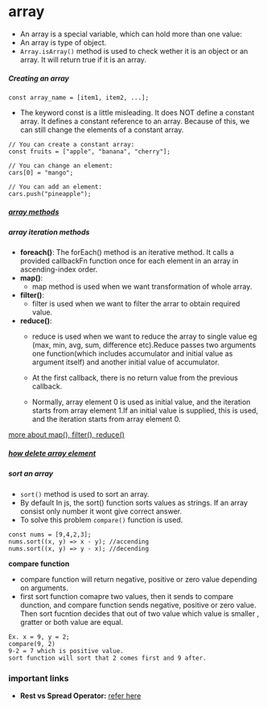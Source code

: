 # array
* An array is a special variable, which can hold more than one value:
* An array is type of object.
* ```Array.isArray()``` method is used to check wether it is an object or an array. It will return true if it is an array.

##### Creating an array
```const array_name = [item1, item2, ...];```
* The keyword const is a little misleading. It does NOT define a constant array. It defines a constant reference to an array. Because of this, we can still change the elements of a constant array.  
```
// You can create a constant array:
const fruits = ["apple", "banana", "cherry"];

// You can change an element:
cars[0] = "mango";

// You can add an element:
cars.push("pineapple");
``` 

##### [array methods](https://www.w3schools.com/jsref/jsref_obj_array.asp)
##### array iteration methods
* **foreach()**: The forEach() method is an iterative method. It calls a provided callbackFn function once for each element in an array in ascending-index order.
* **map()**:  
    * map method is used when we want transformation of whole array.
* **filter()**:
    * filter is used when we want to filter the arrar to obtain required value.
* **reduce()**: 
    * reduce is used when we want to reduce the array to single value eg (max, min, avg, sum, difference etc).Reduce passes two arguments one function(which includes accumulator and initial value as argument itself) and another initial value of accumulator.
    * At the first callback, there is no return value from the previous callback.

    * Normally, array element 0 is used as initial value, and the iteration starts from array element 1.If an initial value is supplied, this is used, and the iteration starts from array element 0.

[more about map(), filter(), reduce()](https://www.freecodecamp.org/news/javascript-map-reduce-and-filter-explained-with-examples/)
##### [how delete array element](https://sentry.io/answers/remove-specific-item-from-array/#:~:text=If%20you%20want%20to%20remove,to%20remove%20the%20first%20element.)

##### sort an array
* ```sort()``` method is used to sort an array.
* By default In js, the sort() function sorts values as strings. If an array consist only number it wont give correct answer. 
* To solve this problem ```compare()``` function is used. 
```
const nums = [9,4,2,3];
nums.sort((x, y) => x - y); //accending
nums.sort((x, y) => y - x); //decending
```
**compare function**
* compare function will return negative, positive or zero value depending on arguments.
* first sort function comapre two values, then it sends to compare dunction, and compare function sends negative, positive or zero value. Then sort fucntion decides that out of two value which value is smaller , gratter or both value are  equal.
```
Ex. x = 9, y = 2; 
compare(9, 2)
9-2 = 7 which is positive value.
sort function will sort that 2 comes first and 9 after.
```
### important links
* **Rest vs Spread Operator:** [refer here](https://www.freecodecamp.org/news/javascript-rest-vs-spread-operators/)